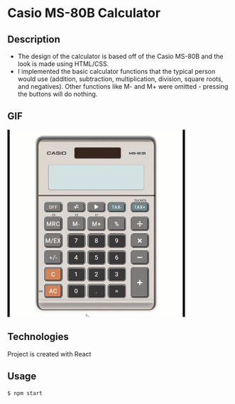 # Casio MS-80B Calculator

## Description
<ul>
    <li>The design of the calculator is based off of the Casio MS-80B and the look is made using HTML/CSS.
    <li>I implemented the basic calculator functions that the typical person would use (addition, subtraction, multiplication, division, square roots, and negatives). Other functions like M- and M+ were omitted - pressing the buttons will do nothing.
</ul>

## GIF
<img src="./calculator.gif" width=400px/>

## Technologies
Project is created with React

## Usage

```
$ npm start
```